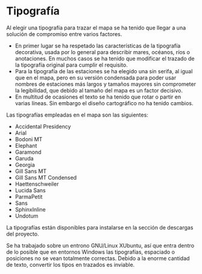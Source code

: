 # Tipografía #

Al elegir una tipografía para trazar el mapa se ha tenido que llegar a una solución de compromiso entre varios factores.
  * En primer lugar se ha respetado las características de la tipografía decorativa, usada por lo general para describir mares, océanos, ríos o anotaciones. En muchos casos se ha tenido que modificar el trazado de la tipografía original para cumplir el requisito.
  * Para la tipografía de las estaciones se ha elegido una sin serifa, al igual que en el mapa, pero en su versión condensada para poder usar nombres de estaciones más largos y tamaños mayores sin comprometer la legibilidad, que debido al tamaño del mapa es un factor decisivo.
  * En multitud de ocasiones el texto se ha tenido que rotar o partir en varias líneas. Sin embargo el diseño cartográfico no ha tenido cambios.

Las tipografías empleadas en el mapa son las siguientes:
  * Accidental Presidency
  * Arial
  * Bodoni MT
  * Elephant
  * Garamond
  * Garuda
  * Georgia
  * Gill Sans MT
  * Gill Sans MT Condensed
  * Haettenschweiler
  * Lucida Sans
  * ParmaPetit
  * Sans
  * SphinxInline
  * Undotum

La tipografías están disponibles para instalarse en la sección de descargas del proyecto.

Se ha trabajado sobre un entrono GNU/Linux XUbuntu, así que entra dentro de lo posible que en entornos Windows las tipografías, espaciado o posiciones no se vean totalmente correctas. Debido a la enorme cantidad de texto, convertir los tipos en trazados es inviable.